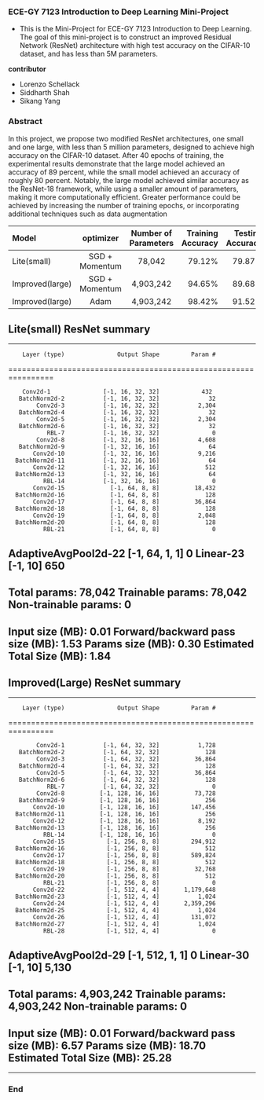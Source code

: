 ### ECE-GY 7123 Introduction to Deep Learning Mini-Project

- This is the Mini-Project for ECE-GY 7123 Introduction to Deep Learning. The goal of this mini-project is to construct an improved Residual Network (ResNet) architecture with high test accuracy on the CIFAR-10 dataset, and has less than 5M parameters.

**contributor**
- Lorenzo Schellack
- Siddharth Shah
- Sikang Yang

### Abstract

In this project, we propose two modified ResNet architectures, one small
and one large, with less than 5 million parameters, designed
to achieve high accuracy on the CIFAR-10 dataset. After 40
epochs of training, the experimental results demonstrate that
the large model achieved an accuracy of 89 percent, while
the small model achieved an accuracy of roughly 80 percent.
Notably, the large model achieved similar accuracy as the
ResNet-18 framework, while using a smaller amount of parameters, making it more computationally efficient. Greater
performance could be achieved by increasing the number of
training epochs, or incorporating additional techniques such
as data augmentation
                    
| Model  |  optimizer  | Number of Parameters  | Training Accuracy | Testing Accuracy |
| :------------ |:---------------:|:---------------:| -----:|-----:|
| Lite(small)      | SGD + Momentum |78,042 | 79.12% | 79.87%|
| Improved(large) | SGD  + Momentum | 4,903,242 | 94.65%   | 89.68% |
| Improved(large) | Adam | 4,903,242 | 98.42%   | 91.52% |

## Lite(small) ResNet summary
----------------------------------------------------------------
        Layer (type)               Output Shape         Param #
================================================================

        Conv2d-1               [-1, 16, 32, 32]            432
       BatchNorm2d-2           [-1, 16, 32, 32]              32
            Conv2d-3           [-1, 16, 32, 32]           2,304
       BatchNorm2d-4           [-1, 16, 32, 32]              32
            Conv2d-5           [-1, 16, 32, 32]           2,304
       BatchNorm2d-6           [-1, 16, 32, 32]              32
               RBL-7           [-1, 16, 32, 32]               0
            Conv2d-8           [-1, 32, 16, 16]           4,608
       BatchNorm2d-9           [-1, 32, 16, 16]              64
           Conv2d-10           [-1, 32, 16, 16]           9,216
      BatchNorm2d-11           [-1, 32, 16, 16]              64
           Conv2d-12           [-1, 32, 16, 16]             512
      BatchNorm2d-13           [-1, 32, 16, 16]              64
              RBL-14           [-1, 32, 16, 16]               0
           Conv2d-15             [-1, 64, 8, 8]          18,432
      BatchNorm2d-16             [-1, 64, 8, 8]             128
           Conv2d-17             [-1, 64, 8, 8]          36,864
      BatchNorm2d-18             [-1, 64, 8, 8]             128
           Conv2d-19             [-1, 64, 8, 8]           2,048
      BatchNorm2d-20             [-1, 64, 8, 8]             128
              RBL-21             [-1, 64, 8, 8]               0
AdaptiveAvgPool2d-22             [-1, 64, 1, 1]               0
           Linear-23                   [-1, 10]             650
----------------------------------------------------------------

Total params: 78,042
Trainable params: 78,042
Non-trainable params: 0
----------------------------------------------------------------

Input size (MB): 0.01
Forward/backward pass size (MB): 1.53
Params size (MB): 0.30
Estimated Total Size (MB): 1.84
----------------------------------------------------------------

## Improved(Large) ResNet summary

----------------------------------------------------------------
        Layer (type)               Output Shape         Param #
================================================================

            Conv2d-1           [-1, 64, 32, 32]           1,728
       BatchNorm2d-2           [-1, 64, 32, 32]             128
            Conv2d-3           [-1, 64, 32, 32]          36,864
       BatchNorm2d-4           [-1, 64, 32, 32]             128
            Conv2d-5           [-1, 64, 32, 32]          36,864
       BatchNorm2d-6           [-1, 64, 32, 32]             128
               RBL-7           [-1, 64, 32, 32]               0
            Conv2d-8          [-1, 128, 16, 16]          73,728
       BatchNorm2d-9          [-1, 128, 16, 16]             256
           Conv2d-10          [-1, 128, 16, 16]         147,456
      BatchNorm2d-11          [-1, 128, 16, 16]             256
           Conv2d-12          [-1, 128, 16, 16]           8,192
      BatchNorm2d-13          [-1, 128, 16, 16]             256
              RBL-14          [-1, 128, 16, 16]               0
           Conv2d-15            [-1, 256, 8, 8]         294,912
      BatchNorm2d-16            [-1, 256, 8, 8]             512
           Conv2d-17            [-1, 256, 8, 8]         589,824
      BatchNorm2d-18            [-1, 256, 8, 8]             512
           Conv2d-19            [-1, 256, 8, 8]          32,768
      BatchNorm2d-20            [-1, 256, 8, 8]             512
              RBL-21            [-1, 256, 8, 8]               0
           Conv2d-22            [-1, 512, 4, 4]       1,179,648
      BatchNorm2d-23            [-1, 512, 4, 4]           1,024
           Conv2d-24            [-1, 512, 4, 4]       2,359,296
      BatchNorm2d-25            [-1, 512, 4, 4]           1,024
           Conv2d-26            [-1, 512, 4, 4]         131,072
      BatchNorm2d-27            [-1, 512, 4, 4]           1,024
              RBL-28            [-1, 512, 4, 4]               0
AdaptiveAvgPool2d-29            [-1, 512, 1, 1]               0
           Linear-30                   [-1, 10]           5,130
----------------------------------------------------------------

Total params: 4,903,242
Trainable params: 4,903,242
Non-trainable params: 0
----------------------------------------------------------------

Input size (MB): 0.01
Forward/backward pass size (MB): 6.57
Params size (MB): 18.70
Estimated Total Size (MB): 25.28
----------------------------------------------------------------
----
### End




